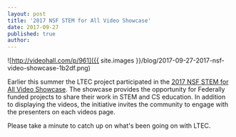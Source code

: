 ```yaml
---
layout: post
title: '2017 NSF STEM for All Video Showcase'
date: 2017-09-27
published: true
author:
---
```


![http://videohall.com/p/961]({{ site.images }}/blog/2017-09-27-2017-nsf-video-showcase-1b2df.png)

Earlier this summer the LTEC project participated in the [2017 NSF STEM for All Video Showcase](http://stemforall2017.videohall.com).  The showcase provides the opportunity for Federally funded projects to share their work in STEM and CS education.  In addition to displaying the videos, the initiative invites the community to engage with the presenters on each videos page.  

Please take a minute to catch up on what's been going on with LTEC.
